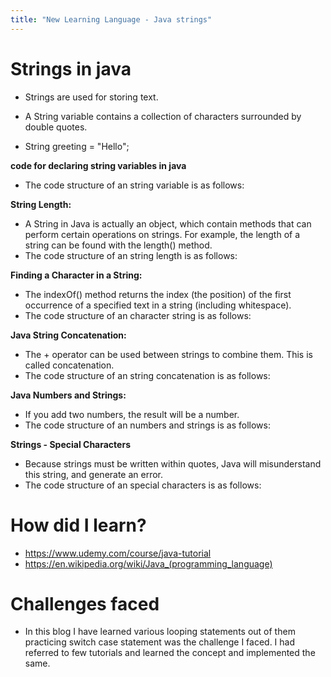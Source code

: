 ```yaml
---
title: "New Learning Language - Java strings"
---
```


 <h1>Strings in java</h1>

- Strings are used for storing text.
- A String variable contains a collection of characters surrounded by double quotes.

- String greeting = "Hello";


**code for declaring string variables in java**

 - The code structure of an string variable is as follows:

**String Length:**

   - A String in Java is actually an object, which contain methods that can perform certain operations on strings. For example, the length of a string can be found with the length() method.
   - The code structure of an string length is as follows:
   
**Finding a Character in a String:**

   - The indexOf() method returns the index (the position) of the first occurrence of a specified text in a string (including whitespace).
   - The code structure of an character string is as follows:
   
**Java String Concatenation:**

   - The + operator can be used between strings to combine them. This is called concatenation.
   -  The code structure of an string concatenation is as follows:
   
 **Java Numbers and Strings:**
 
   - If you add two numbers, the result will be a number.
   - The code structure of an numbers and strings is as follows:
  
 **Strings - Special Characters**
 
  - Because strings must be written within quotes, Java will misunderstand this string, and generate an error.
  - The code structure of an special characters is as follows:
  
<h1>How did I learn?</h1>

  - https://www.udemy.com/course/java-tutorial
  -  https://en.wikipedia.org/wiki/Java_(programming_language)

<h1>Challenges faced</h1>

- In this blog I have learned various looping statements out of them practicing switch case statement was the challenge I faced. I had referred to few tutorials and learned the concept and implemented the same. 
